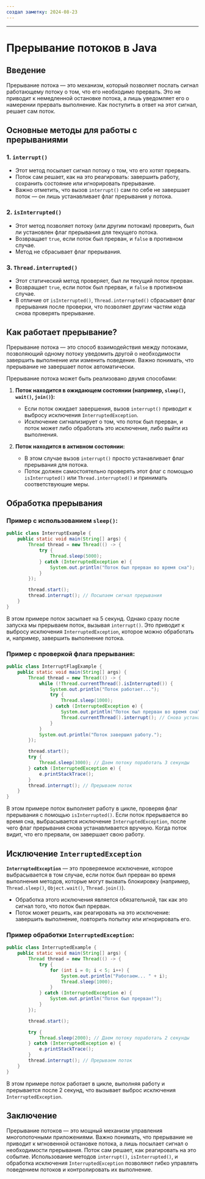```yaml
---
создал заметку: 2024-08-23
---
```

---
# Прерывание потоков в Java

## Введение

Прерывание потока — это механизм, который позволяет послать сигнал работающему потоку о том, что его необходимо прервать. Это не приводит к немедленной остановке потока, а лишь уведомляет его о намерении прервать выполнение. Как поступить в ответ на этот сигнал, решает сам поток.

## Основные методы для работы с прерываниями

### 1. **`interrupt()`**
- Этот метод посылает сигнал потоку о том, что его хотят прервать.
- Поток сам решает, как на это реагировать: завершить работу, сохранить состояние или игнорировать прерывание.
- Важно отметить, что вызов `interrupt()` сам по себе не завершает поток — он лишь устанавливает флаг прерывания у потока.

### 2. **`isInterrupted()`**
- Этот метод позволяет потоку (или другим потокам) проверить, был ли установлен флаг прерывания для текущего потока.
- Возвращает `true`, если поток был прерван, и `false` в противном случае.
- Метод не сбрасывает флаг прерывания.

### 3. **`Thread.interrupted()`**
- Этот статический метод проверяет, был ли текущий поток прерван.
- Возвращает `true`, если поток был прерван, и `false` в противном случае.
- В отличие от `isInterrupted()`, `Thread.interrupted()` сбрасывает флаг прерывания после проверки, что позволяет другим частям кода снова проверять прерывание.

## Как работает прерывание?

Прерывание потока — это способ взаимодействия между потоками, позволяющий одному потоку уведомить другой о необходимости завершить выполнение или изменить поведение. Важно понимать, что прерывание не завершает поток автоматически.

Прерывание потока может быть реализовано двумя способами:

1. **Поток находится в ожидающем состоянии (например, `sleep()`, `wait()`, `join()`):**
   - Если поток ожидает завершения, вызов `interrupt()` приводит к выбросу исключения `InterruptedException`.
   - Исключение сигнализирует о том, что поток был прерван, и поток может либо обработать это исключение, либо выйти из выполнения.

2. **Поток находится в активном состоянии:**
   - В этом случае вызов `interrupt()` просто устанавливает флаг прерывания для потока.
   - Поток должен самостоятельно проверять этот флаг с помощью `isInterrupted()` или `Thread.interrupted()` и принимать соответствующие меры.

## Обработка прерывания

### Пример с использованием `sleep()`:

```java
public class InterruptExample {
    public static void main(String[] args) {
        Thread thread = new Thread(() -> {
            try {
                Thread.sleep(5000);
            } catch (InterruptedException e) {
                System.out.println("Поток был прерван во время сна");
            }
        });

        thread.start();
        thread.interrupt(); // Посылаем сигнал прерывания
    }
}
```
В этом примере поток засыпает на 5 секунд. Однако сразу после запуска мы прерываем поток, вызывая `interrupt()`. Это приводит к выбросу исключения `InterruptedException`, которое можно обработать и, например, завершить выполнение потока.

### Пример с проверкой флага прерывания:

```java
public class InterruptFlagExample {
    public static void main(String[] args) {
        Thread thread = new Thread(() -> {
            while (!Thread.currentThread().isInterrupted()) {
                System.out.println("Поток работает...");
                try {
                    Thread.sleep(1000);
                } catch (InterruptedException e) {
                    System.out.println("Поток был прерван во время сна");
                    Thread.currentThread().interrupt(); // Снова устанавливаем флаг прерывания
                }
            }
            System.out.println("Поток завершил работу.");
        });

        thread.start();
        try {
            Thread.sleep(3000); // Даем потоку поработать 3 секунды
        } catch (InterruptedException e) {
            e.printStackTrace();
        }
        thread.interrupt(); // Прерываем поток
    }
}
```
В этом примере поток выполняет работу в цикле, проверяя флаг прерывания с помощью `isInterrupted()`. Если поток прерывается во время сна, выбрасывается исключение `InterruptedException`, после чего флаг прерывания снова устанавливается вручную. Когда поток видит, что его прервали, он завершает свою работу.

## Исключение `InterruptedException`

**`InterruptedException`** — это проверяемое исключение, которое выбрасывается в том случае, если поток был прерван во время выполнения методов, которые могут вызвать блокировку (например, `Thread.sleep()`, `Object.wait()`, `Thread.join()`).

- Обработка этого исключения является обязательной, так как это сигнал того, что поток был прерван.
- Поток может решить, как реагировать на это исключение: завершить выполнение, повторить попытку или игнорировать его.

### Пример обработки `InterruptedException`:

```java
public class InterruptedExample {
    public static void main(String[] args) {
        Thread thread = new Thread(() -> {
            try {
                for (int i = 0; i < 5; i++) {
                    System.out.println("Работаем... " + i);
                    Thread.sleep(1000);
                }
            } catch (InterruptedException e) {
                System.out.println("Поток был прерван!");
            }
        });

        thread.start();

        try {
            Thread.sleep(2000); // Даем потоку поработать 2 секунды
        } catch (InterruptedException e) {
            e.printStackTrace();
        }
        thread.interrupt(); // Прерываем поток
    }
}
```
В этом примере поток работает в цикле, выполняя работу и прерывается после 2 секунд, что вызывает выброс исключения `InterruptedException`.

## Заключение

Прерывание потоков — это мощный механизм управления многопоточными приложениями. Важно понимать, что прерывание не приводит к мгновенной остановке потока, а лишь посылает сигнал о необходимости прерывания. Поток сам решает, как реагировать на это событие. Использование методов `interrupt()`, `isInterrupted()`, и обработка исключения `InterruptedException` позволяют гибко управлять поведением потоков и контролировать их выполнение.